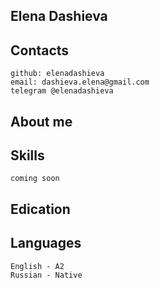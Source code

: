 ## Elena Dashieva

## Contacts

    github: elenadashieva
    email: dashieva.elena@gmail.com
    telegram @elenadashieva


## About me

## Skills

    coming soon


## Edication


## Languages

    English - A2
    Russian - Native